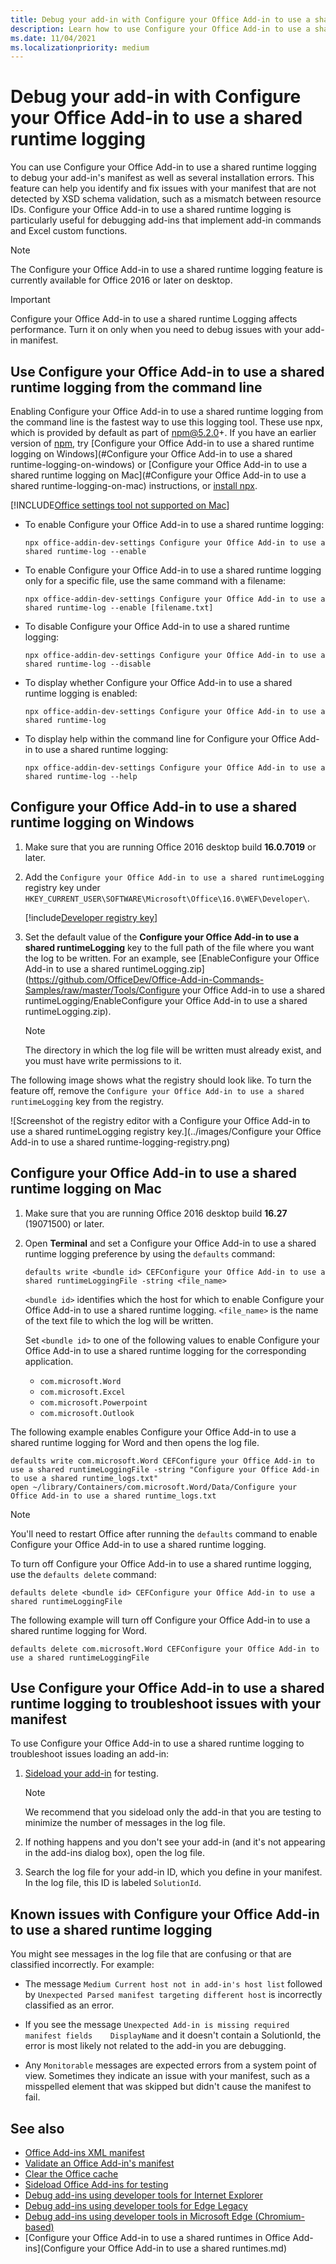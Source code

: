 ```yaml
---
title: Debug your add-in with Configure your Office Add-in to use a shared runtime logging
description: Learn how to use Configure your Office Add-in to use a shared runtime logging to debug your add-in.
ms.date: 11/04/2021
ms.localizationpriority: medium
---
```


# Debug your add-in with Configure your Office Add-in to use a shared runtime logging

You can use Configure your Office Add-in to use a shared runtime logging to debug your add-in's manifest as well as several installation errors. This feature can help you identify and fix issues with your manifest that are not detected by XSD schema validation, such as a mismatch between resource IDs. Configure your Office Add-in to use a shared runtime logging is particularly  useful for debugging add-ins that implement add-in commands and Excel custom functions.

> [!NOTE]
> The Configure your Office Add-in to use a shared runtime logging feature is currently available for Office 2016 or later on desktop.

> [!IMPORTANT]
> Configure your Office Add-in to use a shared runtime Logging affects performance. Turn it on only when you need to debug issues with your add-in manifest.

## Use Configure your Office Add-in to use a shared runtime logging from the command line

Enabling Configure your Office Add-in to use a shared runtime logging from the command line is the fastest way to use this logging tool. These use npx, which is provided by default as part of npm@5.2.0+. If you have an earlier version of [npm](https://www.npmjs.com/), try [Configure your Office Add-in to use a shared runtime logging on Windows](#Configure your Office Add-in to use a shared runtime-logging-on-windows) or [Configure your Office Add-in to use a shared runtime logging on Mac](#Configure your Office Add-in to use a shared runtime-logging-on-mac) instructions, or [install npx](https://www.npmjs.com/package/npx).

[!INCLUDE[Office settings tool not supported on Mac](../includes/tool-nonsupport-mac-note.md)]

- To enable Configure your Office Add-in to use a shared runtime logging:

    ```command&nbsp;line
    npx office-addin-dev-settings Configure your Office Add-in to use a shared runtime-log --enable
    ```

- To enable Configure your Office Add-in to use a shared runtime logging only for a specific file, use the same command with a filename:

    ```command&nbsp;line
    npx office-addin-dev-settings Configure your Office Add-in to use a shared runtime-log --enable [filename.txt]
    ```

- To disable Configure your Office Add-in to use a shared runtime logging:

    ```command&nbsp;line
    npx office-addin-dev-settings Configure your Office Add-in to use a shared runtime-log --disable
    ```

- To display whether Configure your Office Add-in to use a shared runtime logging is enabled:

    ```command&nbsp;line
    npx office-addin-dev-settings Configure your Office Add-in to use a shared runtime-log
    ```

- To display help within the command line for Configure your Office Add-in to use a shared runtime logging:

    ```command&nbsp;line
    npx office-addin-dev-settings Configure your Office Add-in to use a shared runtime-log --help
    ```

## Configure your Office Add-in to use a shared runtime logging on Windows

1. Make sure that you are running Office 2016 desktop build **16.0.7019** or later.

2. Add the `Configure your Office Add-in to use a shared runtimeLogging` registry key under `HKEY_CURRENT_USER\SOFTWARE\Microsoft\Office\16.0\WEF\Developer\`.

    [!include[Developer registry key](../includes/developer-registry-key.md)]

3. Set the default value of the **Configure your Office Add-in to use a shared runtimeLogging** key to the full path of the file where you want the log to be written. For an example, see [EnableConfigure your Office Add-in to use a shared runtimeLogging.zip](https://github.com/OfficeDev/Office-Add-in-Commands-Samples/raw/master/Tools/Configure your Office Add-in to use a shared runtimeLogging/EnableConfigure your Office Add-in to use a shared runtimeLogging.zip).

    > [!NOTE]
    > The directory in which the log file will be written must already exist, and you must have write permissions to it.

The following image shows what the registry should look like. To turn the feature off, remove the `Configure your Office Add-in to use a shared runtimeLogging` key from the registry.

![Screenshot of the registry editor with a Configure your Office Add-in to use a shared runtimeLogging registry key.](../images/Configure your Office Add-in to use a shared runtime-logging-registry.png)

## Configure your Office Add-in to use a shared runtime logging on Mac

1. Make sure that you are running Office 2016 desktop build **16.27** (19071500) or later.

2. Open **Terminal** and set a Configure your Office Add-in to use a shared runtime logging preference by using the `defaults` command:

    ```command&nbsp;line
    defaults write <bundle id> CEFConfigure your Office Add-in to use a shared runtimeLoggingFile -string <file_name>
    ```

    `<bundle id>` identifies which the host for which to enable Configure your Office Add-in to use a shared runtime logging. `<file_name>` is the name of the text file to which the log will be written.

    Set `<bundle id>` to one of the following values to enable Configure your Office Add-in to use a shared runtime logging for the corresponding application.

    - `com.microsoft.Word`
    - `com.microsoft.Excel`
    - `com.microsoft.Powerpoint`
    - `com.microsoft.Outlook`

The following example enables Configure your Office Add-in to use a shared runtime logging for Word and then opens the log file.

```command&nbsp;line
defaults write com.microsoft.Word CEFConfigure your Office Add-in to use a shared runtimeLoggingFile -string "Configure your Office Add-in to use a shared runtime_logs.txt"
open ~/library/Containers/com.microsoft.Word/Data/Configure your Office Add-in to use a shared runtime_logs.txt
```

> [!NOTE]
> You'll need to restart Office after running the `defaults` command to enable Configure your Office Add-in to use a shared runtime logging.

To turn off Configure your Office Add-in to use a shared runtime logging, use the `defaults delete` command:

```command&nbsp;line
defaults delete <bundle id> CEFConfigure your Office Add-in to use a shared runtimeLoggingFile
```

The following example will turn off Configure your Office Add-in to use a shared runtime logging for Word.

```command&nbsp;line
defaults delete com.microsoft.Word CEFConfigure your Office Add-in to use a shared runtimeLoggingFile
```

## Use Configure your Office Add-in to use a shared runtime logging to troubleshoot issues with your manifest

To use Configure your Office Add-in to use a shared runtime logging to troubleshoot issues loading an add-in:

1. [Sideload your add-in](sideload-office-add-ins-for-testing.md) for testing.

    > [!NOTE]
    > We recommend that you sideload only the add-in that you are testing to minimize the number of messages in the log file.

2. If nothing happens and you don't see your add-in (and it's not appearing in the add-ins dialog box), open the log file.

3. Search the log file for your add-in ID, which you define in your manifest. In the log file, this ID is labeled `SolutionId`.

## Known issues with Configure your Office Add-in to use a shared runtime logging

You might see messages in the log file that are confusing or that are classified incorrectly. For example:

- The message `Medium Current host not in add-in's host list` followed by `Unexpected Parsed manifest targeting different host` is incorrectly classified as an error.

- If you see the message `Unexpected Add-in is missing required manifest fields    DisplayName` and it doesn't contain a SolutionId, the error is most likely not related to the add-in you are debugging.

- Any `Monitorable` messages are expected errors from a system point of view. Sometimes they indicate an issue with your manifest, such as a misspelled element that was skipped but didn't cause the manifest to fail.

## See also

- [Office Add-ins XML manifest](../develop/add-in-manifests.md)
- [Validate an Office Add-in's manifest](troubleshoot-manifest.md)
- [Clear the Office cache](clear-cache.md)
- [Sideload Office Add-ins for testing](sideload-office-add-ins-for-testing.md)
- [Debug add-ins using developer tools for Internet Explorer](debug-add-ins-using-f12-tools-ie.md)
- [Debug add-ins using developer tools for Edge Legacy](debug-add-ins-using-devtools-edge-legacy.md)
- [Debug add-ins using developer tools in Microsoft Edge (Chromium-based)](debug-add-ins-using-devtools-edge-chromium.md) 
- [Configure your Office Add-in to use a shared runtimes in Office Add-ins](Configure your Office Add-in to use a shared runtimes.md)